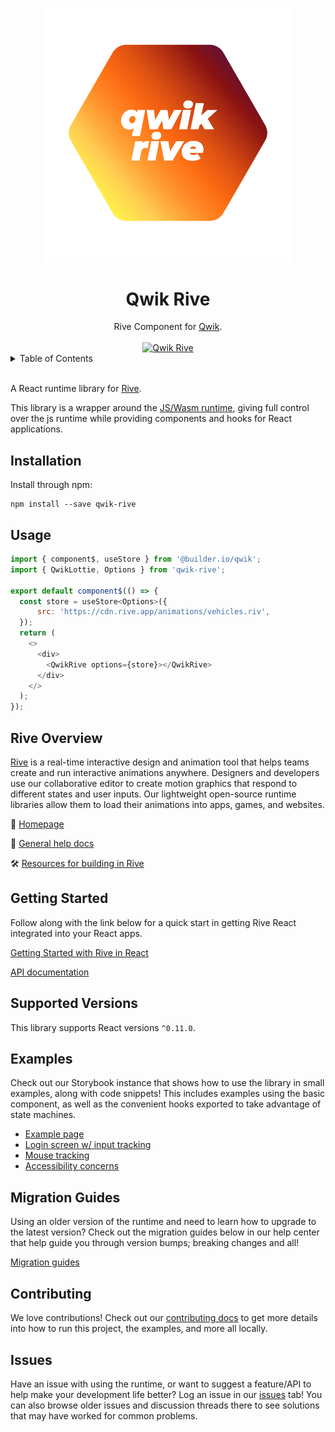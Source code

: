 <p align="center">
  <br>
  <img width="400" src="./assets/qwik-rive.png" alt="qwik rive">
  <br>
</p>

<h1 align='center'>Qwik Rive</h1>

<div align='center'>
Rive Component for <a href='https://github.com/BuilderIO/qwik'>Qwik</a>.
<br><br>
<a href='http://badge.fury.io/js/qwik-rive'>
<img src='https://badge.fury.io/js/qwik-rive.svg' alt='Qwik Rive'>
</a>
</div>

<details>
<summary>Table of Contents</summary>

- :star: [Rive Overview](#rive-overview)
- 🚀 [Getting Started & API docs](#getting-started)
- :mag: [Supported Versions](#supported-versions)
- :books: [Examples](#examples)
- :runner: [Migration Guides](#migration-guides)
- 👨‍💻 [Contributing](#contributing)
- :question: [Issues](#issues)

</details>

<br>

A React runtime library for [Rive](https://rive.app).

This library is a wrapper around the [JS/Wasm runtime](https://github.com/rive-app/rive-wasm), giving full control over the js runtime while providing components and hooks for React applications.

## Installation

Install through npm:

```
npm install --save qwik-rive
```

## Usage

```js
import { component$, useStore } from '@builder.io/qwik';
import { QwikLottie, Options } from 'qwik-rive';

export default component$(() => {
  const store = useStore<Options>({
      src: 'https://cdn.rive.app/animations/vehicles.riv',
  });
  return (
    <>
      <div>
        <QwikRive options={store}></QwikRive>
      </div>
    </>
  );
});

```

## Rive Overview

[Rive](https://rive.app) is a real-time interactive design and animation tool that helps teams create and run interactive animations anywhere. Designers and developers use our collaborative editor to create motion graphics that respond to different states and user inputs. Our lightweight open-source runtime libraries allow them to load their animations into apps, games, and websites.

:house_with_garden: [Homepage](https://rive.app/)

:blue_book: [General help docs](https://help.rive.app/)

🛠 [Resources for building in Rive](https://rive.app/resources/)

## Getting Started

Follow along with the link below for a quick start in getting Rive React integrated into your React apps.

[Getting Started with Rive in React](https://help.rive.app/runtimes/overview/web-js)

[API documentation](https://help.rive.app/runtimes/overview/web-js/parameters-and-return-values)

## Supported Versions

This library supports React versions `^0.11.0`.

## Examples

Check out our Storybook instance that shows how to use the library in small examples, along with code snippets! This includes examples using the basic component, as well as the convenient hooks exported to take advantage of state machines.

- [Example page](https://rive-app.github.io/rive-react)
- [Login screen w/ input tracking](https://rive-app.github.io/rive-use-cases/?path=/story/example-loginformcomponent--primary)
- [Mouse tracking](https://codesandbox.io/s/rive-mouse-track-test-t0y965?file=/src/App.js)
- [Accessibility concerns](https://blog.rive.app/accessible-web-animations-aria-live-regions/)

## Migration Guides

Using an older version of the runtime and need to learn how to upgrade to the latest version? Check out the migration guides below in our help center that help guide you through version bumps; breaking changes and all!

[Migration guides](https://help.rive.app/runtimes/overview/web-js/migrating-from-rive-js)

## Contributing

We love contributions! Check out our [contributing docs](./CONTRIBUTING.md) to get more details into how to run this project, the examples, and more all locally.

## Issues

Have an issue with using the runtime, or want to suggest a feature/API to help make your development life better? Log an issue in our [issues](https://github.com/rive-app/rive-react/issues) tab! You can also browse older issues and discussion threads there to see solutions that may have worked for common problems.